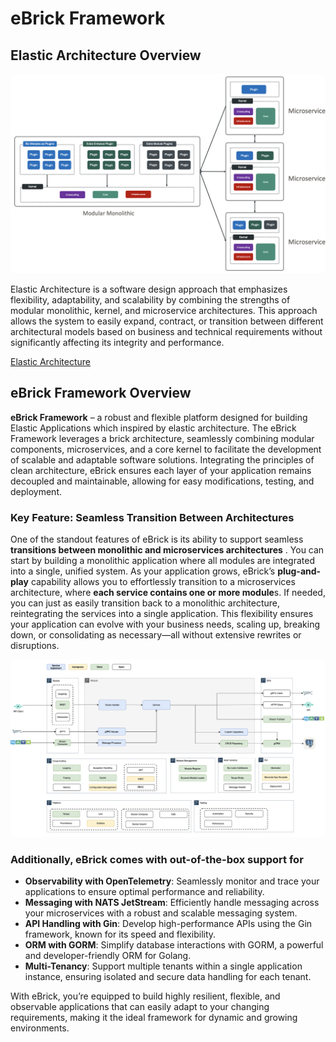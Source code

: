 # eBrick Framework

## Elastic Architecture Overview

<div style="text-align: center; ">
  <img style="border-radius: 10px" src="docs/images/elastic-architecture.png" alt="Image description" width="800">
</div>

Elastic Architecture is a software design approach that emphasizes flexibility, adaptability, and scalability by combining the strengths of modular monolithic, kernel, and microservice architectures. This approach allows the system to easily expand, contract, or transition between different architectural models based on business and technical requirements without significantly affecting its integrity and performance. 

[Elastic Architecture](docs/Elastic-Architecture.md)

## eBrick Framework Overview

**eBrick Framework** – a robust and flexible platform designed for building Elastic Applications which inspired by elastic architecture. The eBrick Framework leverages a brick architecture, seamlessly combining modular components, microservices, and a core kernel to facilitate the development of scalable and adaptable software solutions. Integrating the principles of clean architecture, eBrick ensures each layer of your application remains decoupled and maintainable, allowing for easy modifications, testing, and deployment.

### Key Feature: Seamless Transition Between Architectures

One of the standout features of eBrick is its ability to support seamless **transitions between monolithic and microservices architectures** . You can start by building a monolithic application where all modules are integrated into a single, unified system. As your application grows, eBrick’s **plug-and-play** capability allows you to effortlessly transition to a microservices architecture, where **each service contains one or more module**s. If needed, you can just as easily transition back to a monolithic architecture, reintegrating the services into a single application. This flexibility ensures your application can evolve with your business needs, scaling up, breaking down, or consolidating as necessary—all without extensive rewrites or disruptions.
<div style="text-align: center; ">
  <img style="border-radius: 10px" src="docs/images/ebrick.png" alt="Image description" width="800">
</div>

### Additionally, eBrick comes with out-of-the-box support for

- **Observability with OpenTelemetry**: Seamlessly monitor and trace your applications to ensure optimal performance and reliability.
- **Messaging with NATS JetStream**: Efficiently handle messaging across your microservices with a robust and scalable messaging system.
- **API Handling with Gin**: Develop high-performance APIs using the Gin framework, known for its speed and flexibility.
- **ORM with GORM**: Simplify database interactions with GORM, a powerful and developer-friendly ORM for Golang.
- **Multi-Tenancy**: Support multiple tenants within a single application instance, ensuring isolated and secure data handling for each tenant.

With eBrick, you’re equipped to build highly resilient, flexible, and observable applications that can easily adapt to your changing requirements, making it the ideal framework for dynamic and growing environments.
